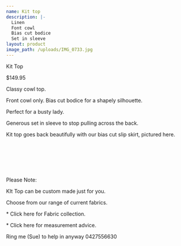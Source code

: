 ```yaml
---
name: Kit top
description: |-
  Linen
  Font cowl
  Bias cut bodice
  Set in sleeve
layout: product
image_path: /uploads/IMG_0733.jpg
---
```


Kit Top

$149.95

Classy cowl top.

Front cowl only. Bias cut bodice for a shapely silhouette.&nbsp;

Perfect for a busty lady.

Generous set in sleeve to stop pulling across the back.

Kit top goes back beautifully with our bias cut slip skirt, pictured here.

&nbsp;

&nbsp;

&nbsp;

Please Note:

KIt Top can be custom made just for you.

Choose from our range of current fabrics.

\* Click here for Fabric collection.

\* Click here for measurement advice.

Ring me (Sue) to help in anyway 0427556630
